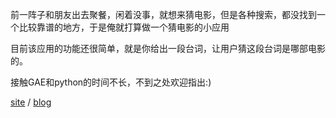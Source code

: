 前一阵子和朋友出去聚餐，闲着没事，就想来猜电影，但是各种搜索，都没找到一个比较靠谱的地方，于是俺就打算做一个猜电影的小应用

目前该应用的功能还很简单，就是你给出一段台词，让用户猜这段台词是哪部电影的。

接触GAE和python的时间不长，不到之处欢迎指出:)

[site](http://www.iguess.me) / [blog](http://blog.leezhong.com/project/2011/05/12/iguess.html)
